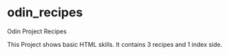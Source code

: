 # odin_recipes
Odin Project Recipes

This Project shows basic HTML skills.
It contains 3 recipes and 1 index side.